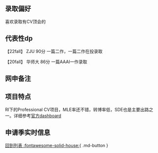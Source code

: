 ## 录取偏好
喜欢录取有CV顶会的
## 代表性dp
【22fall】 ZJU 90分 一篇二作，一篇二作在投录取

【20fall】 华师大 86分 一篇AAAI一作录取
## 网申备注

## 项目特点
RI下的Professional CV项目，MLE率还不错，转博率低，SDE也是主要出路之一。详细参考[官方dashboard](https://www.cmu.edu/career/outcomes/post-grad-dashboard.html)
## 申请季实时信息

[回到列表 :fontawesome-solid-house:](选校梯度.md){ .md-button }

